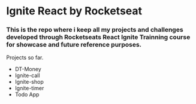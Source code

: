 # Ignite React by Rocketseat

### This is the repo where i keep all my projects and challenges developed through Rocketseats React Ignite Trainning course for showcase and future reference purposes.

Projects so far.

- DT-Money
- Ignite-call
- Ignite-shop
- Ignite-timer
- Todo App